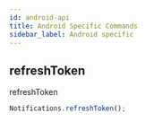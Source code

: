 ```yaml
---
id: android-api
title: Android Specific Commands
sidebar_label: Android specific
---
```


## refreshToken
refreshToken

```js
Notifications.refreshToken();
```
